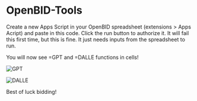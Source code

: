 # OpenBID-Tools

Create a new Apps Script in your OpenBID spreadsheet (extensions > Apps Acript) and paste in this code. Click the run button to authorize it. It will fail this first time, but this is fine. It just needs inputs from the spreadsheet to run.

You will now see =GPT and =DALLE functions in cells!

![GPT](https://user-images.githubusercontent.com/126917465/222830747-9f2749a3-ae61-4a99-9b77-ae2c397517fb.png)

![DALLE](https://user-images.githubusercontent.com/126917465/222830758-0dbc372f-5c94-492c-88a6-667e192537d4.png)

Best of luck bidding!
